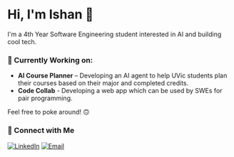 # Hi, I'm Ishan 👋

I'm a 4th Year Software Engineering student interested in AI and building cool tech.

### 🔭 Currently Working on:
- **AI Course Planner** – Developing an AI agent to help UVic students plan their courses based on their major and completed credits.
- **Code Collab** - Developing a web app which can be used by SWEs for pair programming.

Feel free to poke around! 🙃


### 🔗 Connect with Me
[![LinkedIn](https://img.shields.io/badge/LinkedIn-blue?style=flat&logo=linkedin)](https://www.linkedin.com/in/ishan-sandhu3121/) [![Email](https://img.shields.io/badge/Email-D14836?style=flat&logo=gmail&logoColor=white)](mailto:itsishan022@gmail.com)


